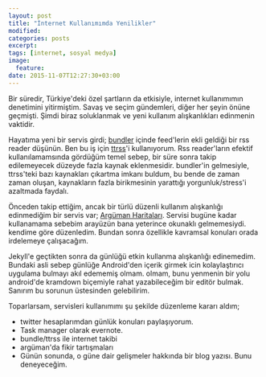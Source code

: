 ```yaml
---
layout: post
title: "İnternet Kullanımımda Yenilikler"
modified:
categories: posts
excerpt:
tags: [internet, sosyal medya]
image:
  feature:
date: 2015-11-07T12:27:30+03:00
---
```


Bir süredir, Türkiye'deki özel şartların da etkisiyle, internet kullanımımın
denetimini yitirmiştim. Savaş ve seçim gündemleri, diğer her şeyin önüne
geçmişti. Şimdi biraz soluklanmak ve yeni kullanım alışkanlıkları edinmenin
vaktidir.

Hayatıma yeni bir servis girdi;
[bundler](https://play.google.com/store/apps/details?id=com.dwarfplanet.bundle)
içinde feed'lerin ekli geldiği bir rss reader düşünün. Ben bu iş için
[ttrss](http://tt-rss.org/)'i kullanıyorum. Rss reader'ların efektif
kullanılamamsında gördüğüm temel sebep, bir süre sonra takip edilemeyecek
düzeyde fazla kaynak eklenmesidir. bundler'in gelmesiyle, ttrss'teki bazı
kaynakları çıkartma imkanı buldum, bu bende de zaman zaman oluşan, 
kaynakların fazla birikmesinin yarattığı yorgunluk/stress'i azaltmada faydalı.

Önceden takip ettiğim, ancak bir türlü düzenli kullanım alışkanlığı edinmediğim
bir servis var; [Argüman Haritaları](http://tr.arguman.org/). Servisi bugüne
kadar kullanamama sebebim arayüzün bana yeterince okunaklı gelmemesiydi.
kendime göre düzenledim. Bundan sonra özellikle kavramsal konuları orada
irdelemeye çalışacağım.

Jekyll'e geçtikten sonra da günlüğü etkin kullanma alışkanlığı edinemedim.
Bundaki asli sebep günlüğe Android'den içerik girmek icin kolaylaştırıcı
uygulama bulmayı akıl edememiş olmam.  olmam, bunu yenmenin bir yolu android'de
kramdown biçemiyle rahat yazabileceğim bir editör bulmak. Sanırım bu sorunun
üstesinden gelebilirim.

Toparlarsam, servisleri kullanımımı şu şekilde düzenleme kararı aldım;

* twitter hesaplarımdan günlük konuları paylaşıyorum.
* Task manager olarak evernote.
* bundle/ttrss ile internet takibi
* argüman'da fikir tartışmaları
* Günün sonunda, o güne dair gelişmeler hakkında bir blog yazısı.
Bunu deneyeceğim.
